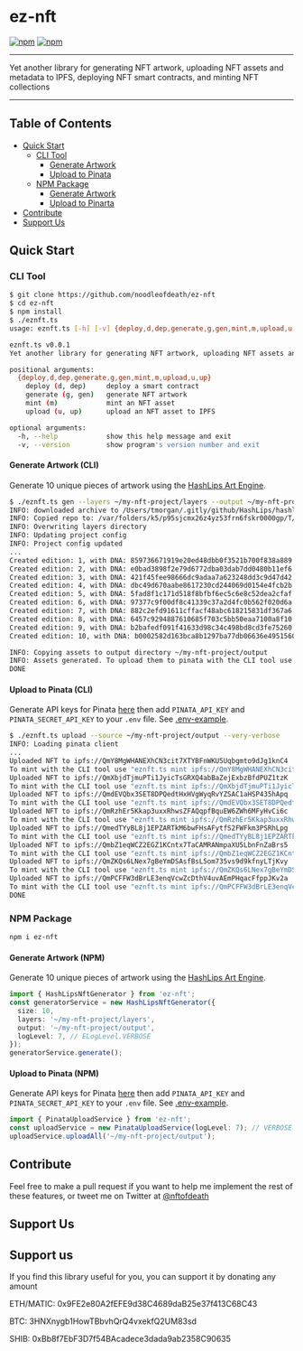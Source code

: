 # ez-nft

[![npm](https://img.shields.io/npm/dm/ez-nft.svg?maxAge=600)](https://www.npmjs.com/package/ez-nft)
[![npm](https://img.shields.io/npm/l/ez-nft.svg?maxAge=600)](https://github.com/noodleofdeath/ez-nft/blob/main/LICENSE)

---

Yet another library for generating NFT artwork, uploading NFT assets and metadata to IPFS, deploying NFT smart contracts, and minting NFT collections

---

## Table of Contents

- [Quick Start](#quick-start)
  - [CLI Tool](#cli-tool)
    - [Generate Artwork](#generate-artwork-cli)
    - [Upload to Pinata](#upload-to-pinata-cli)
  - [NPM Package](#npm-package)
    - [Generate Artwork](#generate-artwork-npm)
    - [Upload to Pinarta](#upload-to-pinata-npm)
- [Contribute](#contribute)
- [Support Us](#support-us)

## Quick Start

### CLI Tool

```bash
$ git clone https://github.com/noodleofdeath/ez-nft
$ cd ez-nft
$ npm install
$ ./eznft.ts
usage: eznft.ts [-h] [-v] {deploy,d,dep,generate,g,gen,mint,m,upload,u,up} ...

eznft.ts v0.0.1
Yet another library for generating NFT artwork, uploading NFT assets and metadata to IPFS, deploying NFT smart contracts, and minting NFT collections

positional arguments:
  {deploy,d,dep,generate,g,gen,mint,m,upload,u,up}
    deploy (d, dep)     deploy a smart contract
    generate (g, gen)   generate NFT artwork
    mint (m)            mint an NFT asset
    upload (u, up)      upload an NFT asset to IPFS

optional arguments:
  -h, --help            show this help message and exit
  -v, --version         show program's version number and exit
```

#### Generate Artwork (CLI)

Generate 10 unique pieces of artwork using the [HashLips Art Engine](https://github.com/HashLips/hashlips_art_engine).

```bash
$ ./eznft.ts gen --layers ~/my-nft-project/layers --output ~/my-nft-project/output --size 10 --very-verbose
INFO: downloaded archive to /Users/tmorgan/.gitly/github/HashLips/hashlips_art_engine/v1.1.2_patch_v6.tar.gz
INFO: Copied repo to: /var/folders/k5/p95sjcmx26z4yz53frn6fskr0000gp/T/ez-nft-0.0.1-1651622515498
INFO: Overwriting layers directory
INFO: Updating project config
INFO: Project config updated
...
Created edition: 1, with DNA: 859736671919e20ed48dbb0f3521b700f838a889
Created edition: 2, with DNA: e0bad3898f2e79d6772dba03dab7dd0480b11ef6
Created edition: 3, with DNA: 421f45fee98666dc9adaa7a623248dd3c9d47d42
Created edition: 4, with DNA: dbc49d670aabe8617230cd244069d0154e4fcb2b
Created edition: 5, with DNA: 5fad8f1c171d518f8bfbf6ec5c6e8c52dea2cfaf
Created edition: 6, with DNA: 97377c9f00df8c41339c37a2d4fc0b562f020d6a
Created edition: 7, with DNA: 882c2efd91611cffacf48abc618215831df367a6
Created edition: 8, with DNA: 6457c9294887610685f703c5bb50eaa7100a8f10
Created edition: 9, with DNA: b2bafedf091f41633d98c34c498bd8cd3fe75260
Created edition: 10, with DNA: b0002582d163bca8b1297ba77db06636e4951560

INFO: Copying assets to output directory ~/my-nft-project/output
INFO: Assets generated. To upload them to pinata with the CLI tool use "eznft.ts upload --source ~/my-nft-project/output"
DONE
```

#### Upload to Pinata (CLI)

Generate API keys for Pinata [here](https://app.pinata.cloud/keys) then
add `PINATA_API_KEY` and `PINATA_SECRET_API_KEY` to your `.env` file. See [.env-example](.env-example).

```bash
$ ./eznft.ts upload --source ~/my-nft-project/output --very-verbose
INFO: Loading pinata client
...
Uploaded NFT to ipfs://QmY8MgWHANEXhCN3cit7XTYBFnWKU5Uqbgmto9dJg1knC4
To mint with the CLI tool use "eznft.ts mint ipfs://QmY8MgWHANEXhCN3cit7XTYBFnWKU5Uqbgmto9dJg1knC4"
Uploaded NFT to ipfs://QmXbjdTjmuPTi1JyicTsGRXQ4abBaZejExbzBfdPUZ1tzK
To mint with the CLI tool use "eznft.ts mint ipfs://QmXbjdTjmuPTi1JyicTsGRXQ4abBaZejExbzBfdPUZ1tzK"
Uploaded NFT to ipfs://QmdEVQbx3SET8DPQedtHxHVgWyqRvYZSAC1aHSP435hApq
To mint with the CLI tool use "eznft.ts mint ipfs://QmdEVQbx3SET8DPQedtHxHVgWyqRvYZSAC1aHSP435hApq"
Uploaded NFT to ipfs://QmRzhEr5Kkap3uxxRhwsZFAQqpfBquEW6ZWh6MFyHvCi6c
To mint with the CLI tool use "eznft.ts mint ipfs://QmRzhEr5Kkap3uxxRhwsZFAQqpfBquEW6ZWh6MFyHvCi6c"
Uploaded NFT to ipfs://QmedTYyBL8j1EPZARTkM6bwFHsAFytfS2FWFkm3PSRhLpg
To mint with the CLI tool use "eznft.ts mint ipfs://QmedTYyBL8j1EPZARTkM6bwFHsAFytfS2FWFkm3PSRhLpg"
Uploaded NFT to ipfs://QmbZ1eqWCZ2EGZ1KCntx7TaCAMRANmpaXU5LbnFnZaBrs5
To mint with the CLI tool use "eznft.ts mint ipfs://QmbZ1eqWCZ2EGZ1KCntx7TaCAMRANmpaXU5LbnFnZaBrs5"
Uploaded NFT to ipfs://QmZKQs6LNex7gBeYmDSAsfBsL5om735vs9d9kfnyLTjKvy
To mint with the CLI tool use "eznft.ts mint ipfs://QmZKQs6LNex7gBeYmDSAsfBsL5om735vs9d9kfnyLTjKvy"
Uploaded NFT to ipfs://QmPCFFW3dBrLE3enqVcwZcDthV4uvAEmPHqacFfppJKv2a
To mint with the CLI tool use "eznft.ts mint ipfs://QmPCFFW3dBrLE3enqVcwZcDthV4uvAEmPHqacFfppJKv2a"
DONE
```

### NPM Package

```bash
npm i ez-nft
```

#### Generate Artwork (NPM)

Generate 10 unique pieces of artwork using the [HashLips Art Engine](https://github.com/HashLips/hashlips_art_engine).

```typescript
import { HashLipsNftGenerator } from 'ez-nft';
const generatorService = new HashLipsNftGenerator({
  size: 10,
  layers: '~/my-nft-project/layers',
  output: '~/my-nft-project/output',
  logLevel: 7, // ELogLevel.VERBOSE
});
generatorService.generate();
```

#### Upload to Pinata (NPM)

Generate API keys for Pinata [here](https://app.pinata.cloud/keys) then
add `PINATA_API_KEY` and `PINATA_SECRET_API_KEY` to your `.env` file. See [.env-example](.env-example).

```typescript
import { PinataUploadService } from 'ez-nft';
const uploadService = new PinataUploadService(logLevel: 7); // VERBOSE
uploadService.uploadAll('~/my-nft-project/output');
```

## Contribute

Feel free to make a pull request if you want to help me implement the rest of these features,
or tweet me on Twitter at [@nftofdeath](https://twitter.com/nftofdeath)

## Support Us

## Support us

If you find this library useful for you, you can support it by donating any amount

ETH/MATIC: 0x9FE2e80A2fEFE9d38C4689daB25e37f413C68C43

BTC: 3HNXnygb1HowTBbvhQrQ4vxekfQ2UM83sd

SHIB: 0xBb8f7EbF3D7f54BAcadece3dada9ab2358C90635
